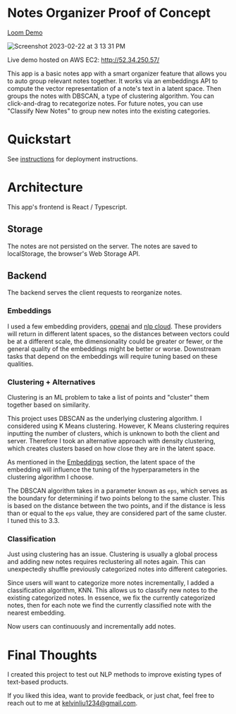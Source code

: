 # Notes Organizer Proof of Concept

[Loom Demo](https://www.loom.com/share/c44b868b4d554466b98825296a358e30)

![Screenshot 2023-02-22 at 3 13 31 PM](https://user-images.githubusercontent.com/18544886/220784791-6edda380-6ec4-45e4-9e8c-c96c864817cb.png)

Live demo hosted on AWS EC2: http://52.34.250.57/

This app is a basic notes app with a smart organizer feature that allows you to auto group relevant notes together. It works via an embeddings API to compute the vector representation of a note's text in a latent space. Then groups the notes with DBSCAN, a type of clustering algorithm. You can click-and-drag to recategorize notes. For future notes, you can use "Classify New Notes" to group new notes into the existing categories. 

# Quickstart

See [instructions](server/README.md) for deployment instructions. 

# Architecture

This app's frontend is React / Typescript.

## Storage

The notes are not persisted on the server. The notes are saved to localStorage, the browser's Web Storage API.

## Backend

The backend serves the client requests to reorganize notes.

### Embeddings

I used a few embedding providers, [openai](https://platform.openai.com/docs/guides/embeddings/what-are-embeddings?lang=python) and [nlp cloud](https://docs.nlpcloud.com/#embeddings). These providers will return in different latent spaces, so the distances between vectors could be at a different scale, the dimensionality could be greater or fewer, or the general quality of the embeddings might be better or worse. Downstream tasks that depend on the embeddings will require tuning based on these qualities.

### Clustering + Alternatives

Clustering is an ML problem to take a list of points and "cluster" them together based on similarity.

This project uses DBSCAN as the underlying clustering algorithm. I considered using K Means clustering. However, K Means clustering requires inputting the number of clusters, which is unknown to both the client and server. Therefore I took an alternative approach with density clustering, which creates clusters based on how close they are in the latent space.

As mentioned in the [Embeddings](###Embeddings) section, the latent space of the embedding will influence the tuning of the hyperparameters in the clustering algorithm I choose.

The DBSCAN algorithm takes in a parameter known as `eps`, which serves as the boundary for determining if two points belong to the same cluster. This is based on the distance between the two points, and if the distance is less than or equal to the `eps` value, they are considered part of the same cluster. I tuned this to 3.3.

### Classification

Just using clustering has an issue. Clustering is usually a global process and adding new notes requires reclustering all notes again. This can unexpectedly shuffle previously categorized notes into different categories.

Since users will want to categorize more notes incrementally, I added a classification algorithm, KNN. This allows us to classify new notes to the existing categorized notes. In essence, we fix the currently categorized notes, then for each note we find the currently classified note with the nearest embedding.

Now users can continuously and incrementally add notes.

# Final Thoughts

I created this project to test out NLP methods to improve existing types of text-based products.

If you liked this idea, want to provide feedback, or just chat, feel free to reach out to me at [kelvinliu1234@gmail.com](mailto:kelvinliu1234@gmail.com).
